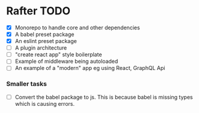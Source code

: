 Rafter TODO
=============
- [x] Monorepo to handle core and other dependencies
- [x] A babel preset package
- [x] An eslint preset package
- [ ] A plugin architecture
- [ ] "create react app" style boilerplate
- [ ] Example of middleware being autoloaded
- [ ] An example of a "modern" app eg using React, GraphQL Api

### Smaller tasks
- [ ] Convert the babel package to js. This is because babel is missing types which is causing errors.